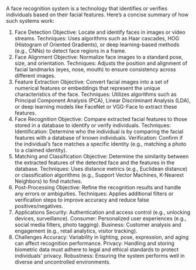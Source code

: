 A face recognition system is a technology that identifies or verifies individuals based on their facial features. Here’s a concise summary of how such systems work:

1. Face Detection
Objective: Locate and identify faces in images or video streams.
Techniques: Uses algorithms such as Haar cascades, HOG (Histogram of Oriented Gradients), or deep learning-based methods (e.g., CNNs) to detect face regions in a frame.
2. Face Alignment
Objective: Normalize face images to a standard pose, size, and orientation.
Techniques: Adjusts the position and alignment of facial landmarks (eyes, nose, mouth) to ensure consistency across different images.
3. Feature Extraction
Objective: Convert facial images into a set of numerical features or embeddings that represent the unique characteristics of the face.
Techniques: Utilizes algorithms such as Principal Component Analysis (PCA), Linear Discriminant Analysis (LDA), or deep learning models like FaceNet or VGG-Face to extract these features.
4. Face Recognition
Objective: Compare extracted facial features to those stored in a database to identify or verify individuals.
Techniques:
Identification: Determine who the individual is by comparing the facial features with a database of known individuals.
Verification: Confirm if the individual’s face matches a specific identity (e.g., matching a photo to a claimed identity).
5. Matching and Classification
Objective: Determine the similarity between the extracted features of the detected face and the features in the database.
Techniques: Uses distance metrics (e.g., Euclidean distance) or classification algorithms (e.g., Support Vector Machines, K-Nearest Neighbors) to find matches.
6. Post-Processing
Objective: Refine the recognition results and handle any errors or ambiguities.
Techniques: Applies additional filters or verification steps to improve accuracy and reduce false positives/negatives.
7. Applications
Security: Authentication and access control (e.g., unlocking devices, surveillance).
Consumer: Personalized user experiences (e.g., social media filters, photo tagging).
Business: Customer analysis and engagement (e.g., retail analytics, visitor tracking).
8. Challenges
Accuracy: Variability in lighting, pose, expression, and aging can affect recognition performance.
Privacy: Handling and storing biometric data must adhere to legal and ethical standards to protect individuals' privacy.
Robustness: Ensuring the system performs well in diverse and uncontrolled environments.
